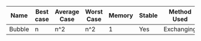 
| Name | Best case | Average Case | Worst Case | Memory | Stable | Method Used |  
|------|-----------|--------------|------------|--------|--------|-------------|  
| Bubble | n | n^2  | n^2 | 1 | Yes | Exchanging| 
